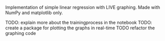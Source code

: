Implementation of simple linear regression with LIVE graphing. Made with NumPy and matplotlib only. 

TODO: explain more about the trainingprocess in the notebook
TODO: create a package for plotting the graphs in real-time
TODO refactor the graphing code